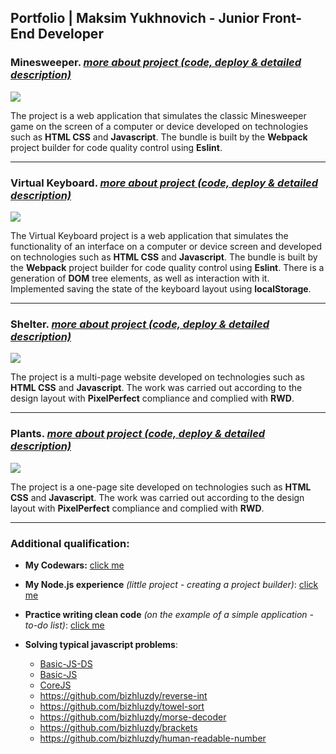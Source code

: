 
##  Portfolio | Maksim Yukhnovich - Junior Front-End Developer

  
  

###  Minesweeper. [*more about project (code, deploy & detailed description)*](https://github.com/bizhluzdy/portfolio/tree/minesweeper)

![](https://user-images.githubusercontent.com/96033917/248023852-e5d074d3-7134-4ddd-8da0-9867fcedf63b.png)

The project is a web application that simulates the classic Minesweeper game on the screen of a computer or device developed on technologies such as **HTML CSS** and **Javascript**. The bundle is built by the **Webpack** project builder for code quality control using **Eslint**.

  

----

###  Virtual Keyboard. [*more about project (code, deploy & detailed description)*](https://github.com/bizhluzdy/portfolio/tree/virtual-keyboard)

![](https://user-images.githubusercontent.com/96033917/248003461-aa228875-3c97-44df-bf85-cce58bd59b1b.png)

The Virtual Keyboard project is a web application that simulates the functionality of an interface on a computer or device screen and developed on technologies such as **HTML CSS** and **Javascript**. The bundle is built by the **Webpack** project builder for code quality control using **Eslint**. There is a generation of **DOM** tree elements, as well as interaction with it. Implemented saving the state of the keyboard layout using **localStorage**.

  

----

###  Shelter. [*more about project (code, deploy & detailed description)*](https://github.com/bizhluzdy/portfolio/tree/shelter)

![](https://user-images.githubusercontent.com/96033917/247989150-925c2700-f356-47c6-a9bc-c5e6e93367ab.png)

The project is a multi-page website developed on technologies such as **HTML CSS** and **Javascript**. The work was carried out according to the design layout with **PixelPerfect** compliance and complied with **RWD**.

  

----

###  Plants. [*more about project (code, deploy & detailed description)*](https://github.com/bizhluzdy/portfolio/tree/plants)

![](https://user-images.githubusercontent.com/96033917/247983468-00387945-693c-4baf-b3e6-e73518cab6b0.png)

The project is a one-page site developed on technologies such as **HTML CSS** and **Javascript**. The work was carried out according to the design layout with **PixelPerfect** compliance and complied with **RWD**.

  

----

###  Additional qualification:

- **My Codewars:** [click me](https://www.codewars.com/users/rsschool_2af18734ac9d1db3)

- **My Node.js experience** *(little project - creating a project builder)*: [click me](https://github.com/bizhluzdy/HTML-builder/tree/main/06-build-page)

- **Practice writing clean code**  *(on the example of a simple application - to-do list)*: [click me](https://github.com/bizhluzdy/clean-code-s1e1/tree/master)
- **Solving typical javascript problems**:
	- [Basic-JS-DS](https://github.com/bizhluzdy/basic-js-ds)
	- [Basic-JS](https://github.com/bizhluzdy/basic-js)
	- [CoreJS](https://github.com/bizhluzdy/core-js-101)
	- https://github.com/bizhluzdy/reverse-int
	- https://github.com/bizhluzdy/towel-sort
	- https://github.com/bizhluzdy/morse-decoder
	- https://github.com/bizhluzdy/brackets
	- https://github.com/bizhluzdy/human-readable-number

